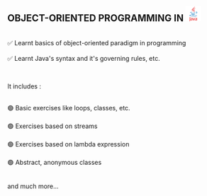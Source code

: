 <h2> OBJECT-ORIENTED PROGRAMMING IN <img src="https://raw.githubusercontent.com/devicons/devicon/master/icons/java/java-original-wordmark.svg" alt="java" width="35" height="35" /></h2>

<br> ✅ Learnt basics of object-oriented paradigm in programming</br>
<br> ✅ Learnt Java's syntax and it's governing rules, etc. </br>
<p>&nbsp</p>
<p allign="left"> It includes : </p>
<br> 🟢 Basic exercises like loops, classes, etc. </br>
<br> 🟢 Exercises based on streams </br>
<br> 🟢 Exercises based on lambda expression </br>
<br> 🟢 Abstract, anonymous classes </br>

<br> and much more... </br>
